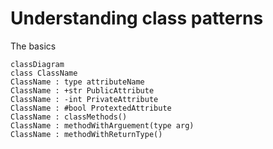 # Understanding class patterns

The basics

```mermaid
classDiagram
class ClassName
ClassName : type attributeName
ClassName : +str PublicAttribute
ClassName : -int PrivateAttribute
ClassName : #bool ProtextedAttribute
ClassName : classMethods()
ClassName : methodWithArguement(type arg)
ClassName : methodWithReturnType() 
```